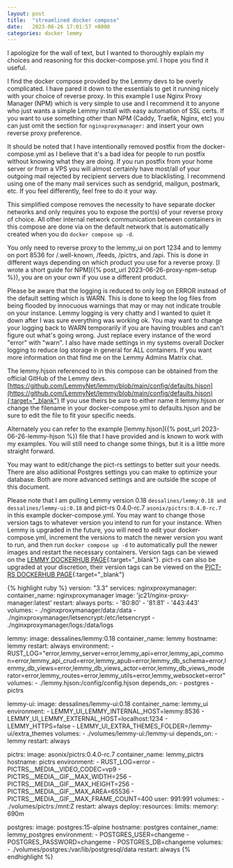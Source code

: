 ```yaml
---
layout: post
title:  "streamlined docker compose"
date:   2023-06-26 17:01:57 +0000
categories: docker lemmy
---
```

I apologize for the wall of text, but I wanted to thoroughly explain my choices and reasoning for this docker-compose.yml. I hope you find it useful.

I find the docker compose provided by the Lemmy devs to be overly complicated. I have pared it down to the essentials to get it running nicely with your choice of reverse proxy. In this example I use Nginx Proxy Manager (NPM) which is very simple to use and I recommend it to anyone who just wants a simple Lemmy install with easy automation of SSL certs. If you want to use something other than NPM (Caddy, Traefik, Nginx, etc) you can just omit the section for `nginxproxymanager:` and insert your own reverse proxy preference.

It should be noted that I have intentionally removed postfix from the docker-compose.yml as I believe that it's a bad idea for people to run postfix without knowing what they are doing. If you run postfix from your home server or from a VPS you will almost certainly have most/all of your outgoing mail rejected by recipient servers due to blacklisting. I recommend using one of the many mail services such as sendgrid, mailgun, postmark, etc. If you feel differently, feel free to do it your way.

This simplified compose removes the necessity to have separate docker networks and only requires you to expose the port(s) of your reverse proxy of choice. All other internal network communication between containers in this compose are done via on the default network that is automatically created when you do `docker compose up -d`.

You only need to reverse proxy to the lemmy_ui on port 1234 and to lemmy on port 8536 for /.well-known, /feeds, /pictrs, and /api. This is done in different ways depending on which product you use for a reverse proxy. [I wrote a short guide for NPM]({% post_url 2023-06-26-proxy-npm-setup %}), you are on your own if you use a different product.

Please be aware that the logging is reduced to only log on ERROR instead of the default setting which is WARN. This is done to keep the log files from being flooded by innocuous warnings that may or may not indicate trouble on your instance. Lemmy logging is very chatty and I wanted to quiet it down after I was sure everything was working ok. You may want to change your logging back to WARN temporarily if you are having troubles and can't figure out what's going wrong. Just replace every instance of the word "error" with "warn". I also have made settings in my systems overall Docker logging to reduce log storage in general for ALL containers. If you want more information on that find me on the Lemmy Admins Matrix chat.

The lemmy.hjson referenced to in this compose can be obtained from the official GitHub of the Lemmy devs. [https://github.com/LemmyNet/lemmy/blob/main/config/defaults.hjson](https://github.com/LemmyNet/lemmy/blob/main/config/defaults.hjson){:target="_blank"} If you use theirs be sure to either name it lemmy.hjson or change the filename in your docker-compose.yml to defaults.hjson and be sure to edit the file to fit your specific needs.

Alternately you can refer to the example [lemmy.hjson]({% post_url 2023-06-26-lemmy-hjson %}) file that I have provided and is known to work with my examples. You will still need to change some things, but it is a little more straight forward.

You may want to edit/change the pict-rs settings to better suit your needs. There are also adiitional Postgres settings you can make to optimize your database. Both are more advanced settings and are outside the scope of this document.

Please note that I am pulling Lemmy version 0.18 `dessalines/lemmy:0.18 and dessalines/lemmy-ui:0.18` and pict-rs 0.4.0-rc.7 `asonix/pictrs:0.4.0-rc.7` in this example docker-compose.yml. You may want to change those version tags to whatever version you intend to run for your instance. When Lemmy is upgraded in the future, you will need to edit your docker-compose.yml, increment the versions to match the newer version you want to run, and then run `docker compose up -d` to automatically pull the newer images and restart the necessary containers. Version tags can be viewed on the [LEMMY DOCKERHUB PAGE](https://hub.docker.com/r/dessalines/lemmy/tags){:target="_blank"}. pict-rs can also be upgraded at your discretion, their version tags can be viewed on the [PICT-RS DOCKERHUB PAGE](https://hub.docker.com/r/asonix/pictrs/tags){:target="_blank"}


{% highlight ruby %}
version: "3.3"
services:
  nginxproxymanager:
   container_name: nginxproxymanager
   image: 'jc21/nginx-proxy-manager:latest'
   restart: always
   ports:
     - '80:80'
     - '81:81'
     - '443:443'
   volumes:
     - ./nginxproxymanager/data:/data
     - ./nginxproxymanager/letsencrypt:/etc/letsencrypt
     - ./nginxproxymanager/logs:/data/logs

  lemmy:
    image: dessalines/lemmy:0.18
    container_name: lemmy
    hostname: lemmy
    restart: always
    environment:
      - RUST_LOG="error,lemmy_server=error,lemmy_api=error,lemmy_api_common=error,lemmy_api_crud=error,lemmy_apub=error,lemmy_db_schema=error,lemmy_db_views=error,lemmy_db_views_actor=error,lemmy_db_views_moderator=error,lemmy_routes=error,lemmy_utils=error,lemmy_websocket=error"
    volumes:
      - ./lemmy.hjson:/config/config.hjson
    depends_on:
      - postgres
      - pictrs

  lemmy-ui:
    image: dessalines/lemmy-ui:0.18
    container_name: lemmy_ui
    environment:
      - LEMMY_UI_LEMMY_INTERNAL_HOST=lemmy:8536
      - LEMMY_UI_LEMMY_EXTERNAL_HOST=localhost:1234
      - LEMMY_HTTPS=false
      - LEMMY_UI_EXTRA_THEMES_FOLDER=/lemmy-ui/extra_themes
    volumes:
      - ./volumes/lemmy-ui:/lemmy-ui
    depends_on:
      - lemmy
    restart: always

  pictrs:
    image: asonix/pictrs:0.4.0-rc.7
    container_name: lemmy_pictrs
    hostname: pictrs
    environment:
      - RUST_LOG=error
      - PICTRS__MEDIA__VIDEO_CODEC=vp9
      - PICTRS__MEDIA__GIF__MAX_WIDTH=256
      - PICTRS__MEDIA__GIF__MAX_HEIGHT=256
      - PICTRS__MEDIA__GIF__MAX_AREA=65536
      - PICTRS__MEDIA__GIF__MAX_FRAME_COUNT=400
    user: 991:991
    volumes:
      - ./volumes/pictrs:/mnt:Z
    restart: always
    deploy:
      resources:
        limits:
          memory: 690m

  postgres:
    image: postgres:15-alpine
    hostname: postgres
    container_name: lemmy_postgres
    environment:
      - POSTGRES_USER=changeme
      - POSTGRES_PASSWORD=changeme
      - POSTGRES_DB=changeme
    volumes:
      - ./volumes/postgres:/var/lib/postgresql/data
    restart: always
{% endhighlight %}